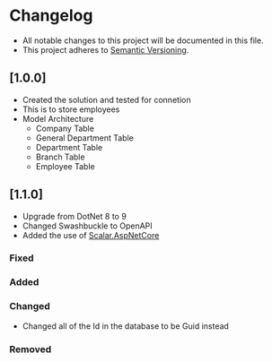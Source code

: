 # Changelog

- All notable changes to this project will be documented in this file.
- This project adheres to [Semantic Versioning](http://semver.org/).

## [1.0.0]

- Created the solution and tested for connetion
- This is to store employees
-	Model Architecture
	- Company Table
	- General Department Table
	- Department Table
	- Branch Table
	- Employee Table

## [1.1.0]

- Upgrade from DotNet 8 to 9
- Changed Swashbuckle to OpenAPI
- Added the use of [Scalar.AspNetCore](https://scalar.com)
  
### Fixed

### Added

### Changed
- Changed all of the Id in the database to be Guid instead

### Removed
